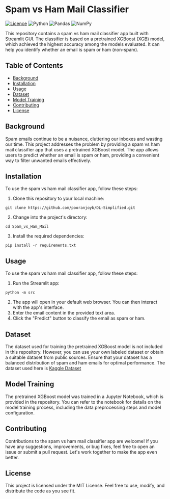 # Spam vs Ham Mail Classifier

[![Licence](https://img.shields.io/github/license/Ileriayo/markdown-badges?style=for-the-badge)](./LICENSE)
![Python](https://img.shields.io/badge/python-3670A0?style=for-the-badge&logo=python&logoColor=ffdd54)
![Pandas](https://img.shields.io/badge/pandas-%23150458.svg?style=for-the-badge&logo=pandas&logoColor=white)
![NumPy](https://img.shields.io/badge/numpy-%23013243.svg?style=for-the-badge&logo=numpy&logoColor=white)

This repository contains a spam vs ham mail classifier app built with Streamlit GUI. The classifier is based on a pretrained XGBoost (XGB) model, which achieved the highest accuracy among the models evaluated. It can help you identify whether an email is spam or ham (non-spam).

## Table of Contents

- [Background](#background)
- [Installation](#installation)
- [Usage](#usage)
- [Dataset](#dataset)
- [Model Training](#model-training)
- [Contributing](#contributing)
- [License](#license)

## Background

Spam emails continue to be a nuisance, cluttering our inboxes and wasting our time. This project addresses the problem by providing a spam vs ham mail classifier app that uses a pretrained XGBoost model. The app allows users to predict whether an email is spam or ham, providing a convenient way to filter unwanted emails effectively.

## Installation

To use the spam vs ham mail classifier app, follow these steps:

1. Clone this repository to your local machine:

```shell
git clone https://github.com/pooranjoyb/DL-Simplified.git
```
2. Change into the project's directory:
```shell
cd Spam_vs_Ham_Mail
```
3. Install the required dependencies:

```shell
pip install -r requirements.txt
```
## Usage
To use the spam vs ham mail classifier app, follow these steps:

1. Run the Streamlit app:

```shell
python -m src
```
2. The app will open in your default web browser. You can then interact with the app's interface.
3. Enter the email content in the provided text area.
4. Click the "Predict" button to classify the email as spam or ham.

## Dataset
The dataset used for training the pretrained XGBoost model is not included in this repository. However, you can use your own labeled dataset or obtain a suitable dataset from public sources. Ensure that your dataset has a balanced distribution of spam and ham emails for optimal performance.
The dataset used here is [Kaggle Dataset](https://www.kaggle.com/datasets/balaka18/email-spam-classification-dataset-csv)

## Model Training
The pretrained XGBoost model was trained in a Jupyter Notebook, which is provided in the repository. You can refer to the notebook for details on the model training process, including the data preprocessing steps and model configuration.

## Contributing
Contributions to the spam vs ham mail classifier app are welcome! If you have any suggestions, improvements, or bug fixes, feel free to open an issue or submit a pull request. Let's work together to make the app even better.

## License
This project is licensed under the MIT License. Feel free to use, modify, and distribute the code as you see fit.
